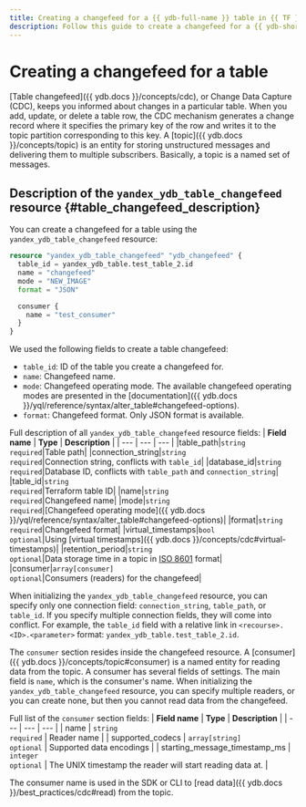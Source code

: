 ```yaml
---
title: Creating a changefeed for a {{ ydb-full-name }} table in {{ TF }}
description: Follow this guide to create a changefeed for a {{ ydb-short-name }} table or change its parameters.
---
```


# Creating a changefeed for a table

[Table changefeed]({{ ydb.docs }}/concepts/cdc), or Change Data Capture (CDC), keeps you informed about changes in a particular table. When you add, update, or delete a table row, the CDC mechanism generates a change record where it specifies the primary key of the row and writes it to the topic partition corresponding to this key. A [topic]({{ ydb.docs }}/concepts/topic) is an entity for storing unstructured messages and delivering them to multiple subscribers. Basically, a topic is a named set of messages.

## Description of the `yandex_ydb_table_changefeed` resource {#table_changefeed_description}

You can create a changefeed for a table using the `yandex_ydb_table_changefeed` resource:

```tf
resource "yandex_ydb_table_changefeed" "ydb_changefeed" {
  table_id = yandex_ydb_table.test_table_2.id
  name = "changefeed"
  mode = "NEW_IMAGE"
  format = "JSON"

  consumer {
    name = "test_consumer"
  }
}
```

We used the following fields to create a table changefeed:
* `table_id`: ID of the table you create a changefeed for.
* `name`: Changefeed name.
* `mode`: Changefeed operating mode. The available changefeed operating modes are presented in the [documentation]({{ ydb.docs }}/yql/reference/syntax/alter_table#changefeed-options).
* `format`: Changefeed format. Only JSON format is available.

Full description of all `yandex_ydb_table_changefeed` resource fields:
| **Field name** | **Type** | **Description** |
| --- | --- | --- |
|table_path|`string`<br>`required`|Table path|
|connection_string|`string`<br>`required`|Connection string, conflicts with `table_id`|
|database_id|`string`<br>`required`|Database ID, conflicts with `table_path` and `connection_string`|
|table_id|`string`<br>`required`|Terraform table ID|
|name|`string`<br>`required`|Changefeed name|
|mode|`string`<br>`required`|[Changefeed operating mode]({{ ydb.docs }}/yql/reference/syntax/alter_table#changefeed-options)|
|format|`string`<br>`required`|Changefeed format|
|virtual_timestamps|`bool`<br>`optional`|Using [virtual timestamps]({{ ydb.docs }}/concepts/cdc#virtual-timestamps)|
|retention_period|`string`<br>`optional`|Data storage time in a topic in [ISO 8601](https://ru.wikipedia.org/wiki/ISO_8601) format|
|consumer|`array[consumer]`<br>`optional`|Consumers (readers) for the changefeed|

When initializing the `yandex_ydb_table_changefeed` resource, you can specify only one connection field: `connection_string`, `table_path`, or `table_id`. If you specify multiple connection fields, they will come into conflict. For example, the `table_id` field with a relative link in `<recourse>.<ID>.<parameter>` format: `yandex_ydb_table.test_table_2.id`.

The `consumer` section resides inside the changefeed resource. A [consumer]({{ ydb.docs }}/concepts/topic#consumer) is a named entity for reading data from the topic. A consumer has several fields of settings. The main field is `name`, which is the consumer's name. When initializing the `yandex_ydb_table_changefeed` resource, you can specify multiple readers, or you can create none, but then you cannot read data from the changefeed.

Full list of the `consumer` section fields:
| **Field name** | **Type** | **Description** |
| --- | --- | --- |
| name | `string`<br>`required` | Reader name |
| supported_codecs | `array[string]`<br>`optional` | Supported data encodings |
| starting_message_timestamp_ms | `integer`<br>`optional` | The UNIX timestamp the reader will start reading data at. |

The consumer name is used in the SDK or CLI to [read data]({{ ydb.docs }}/best_practices/cdc#read) from the topic.
